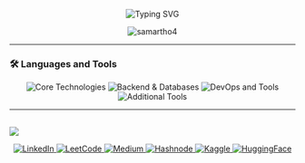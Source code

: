 <!-- Header Section -->
<p align="center">
  <img src="https://readme-typing-svg.demolab.com?font=Fira+Code&size=32&pause=1000&color=0EFFF7&center=true&vCenter=true&width=900&lines=Hi+there%2C+I'm+Samarth+Sharma!+%F0%9F%91%8B;Looking+for+Collaboration!" alt="Typing SVG" />
</p>

<p align="center">
   <img src="https://komarev.com/ghpvc/?username=samartho4&label=Profile%20views&color=0e75b6&style=flat" alt="samartho4" />
</p>

---

### 🛠️ **Languages and Tools**

<p align="center">
  <!-- Core Technologies -->
  <img src="https://skillicons.dev/icons?i=js,ts,react,nextjs,nodejs,express,python,java,cpp,html,css" alt="Core Technologies" />
  
  <!-- Backend & Databases -->
  <img src="https://skillicons.dev/icons?i=django,mysql,postgres,mongodb,sqlite" alt="Backend & Databases" />
  
  <!-- DevOps and Tools -->
  <img src="https://skillicons.dev/icons?i=aws,azure,docker,git,github,heroku,vscode,figma,postman" alt="DevOps and Tools" />
  
  <!-- Additional Tools -->
  <img src="https://skillicons.dev/icons?i=linux,redis,bash,webpack,graphql,cloudflare" alt="Additional Tools" />
</p>

---

### <h2 align="center">
  <a href="https://github.com/samartho4/blob/main/CONNECT.md" style="text-decoration: none;">
    <img src="https://img.shields.io/badge/CONNECT%20WITH%20ME-0A66C2?style=for-the-badge&logo=link&logoColor=white">
  </a>
</h2>

<p align="center">
  <a href="https://linkedin.com/in/samarthxsharma">
    <img src="https://img.shields.io/badge/LinkedIn-blue?style=for-the-badge&logo=linkedin&logoColor=white" alt="LinkedIn" />
  </a>
  <a href="https://leetcode.com/u/samartho4/">
    <img src="https://img.shields.io/badge/LeetCode-FFA116?style=for-the-badge&logo=leetcode&logoColor=white" alt="LeetCode" />
  </a>
  <a href="https://medium.com/@samarthx04">
    <img src="https://img.shields.io/badge/Medium-black?style=for-the-badge&logo=medium&logoColor=white" alt="Medium" />
  </a>
  <a href="https://hashnode.com/@samartho4">
    <img src="https://img.shields.io/badge/Hashnode-2962FF?style=for-the-badge&logo=hashnode&logoColor=white" alt="Hashnode" />
  </a>
  <a href="https://www.kaggle.com/samarth4kaggle">
    <img src="https://img.shields.io/badge/Kaggle-20BEFF?style=for-the-badge&logo=kaggle&logoColor=white" alt="Kaggle" />
  </a>
  <a href="https://huggingface.co/samartho4">
    <img src="https://img.shields.io/badge/HuggingFace-FEB75C?style=for-the-badge&logo=huggingface&logoColor=white" alt="HuggingFace" />
  </a>
</p>
